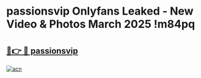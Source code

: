 # passionsvip Onlyfans Leaked - New Video & Photos March 2025 !m84pq

# <h2><a href="https://oc0pl8.iuczelnia.edu.pl?title=passionsvip&ref=m84pq">🔗👉 🔴 passionsvip</a></h2>

[![acn](https://github.com/user-attachments/assets/0f9c940e-d8b0-45ae-aac7-cd30a18b3e1c)](https://oc0pl8.iuczelnia.edu.pl?title=passionsvip&ref=m84pq)

